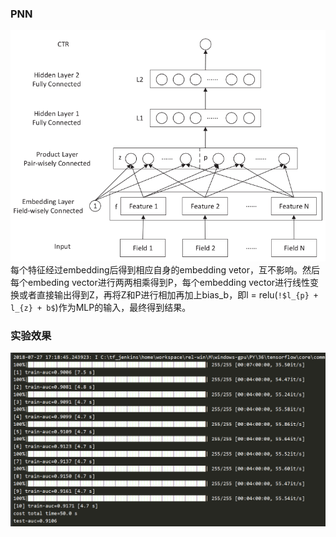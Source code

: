 ### PNN
![](https://github.com/wangru8080/Deep_CTR/blob/master/picture/pnn.png)  
每个特征经过embedding后得到相应自身的embedding vetor，互不影响。然后每个embeding vector进行两两相乘得到P，每个embedding vector进行线性变换或者直接输出得到Z，再将Z和P进行相加再加上bias_b，即l = relu(`!$l_{p} + l_{z} + b$`)作为MLP的输入，最终得到结果。

### 实验效果
![](https://github.com/wangru8080/Deep_CTR/blob/master/picture/pnn_result.png)
